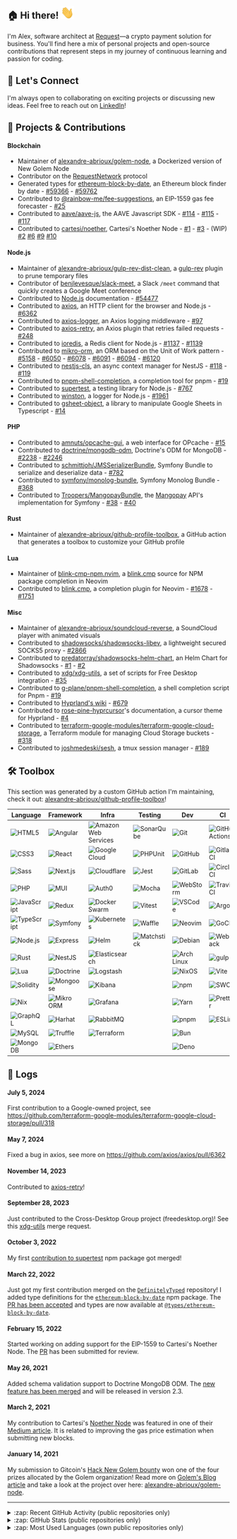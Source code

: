 [linkedin]: https://www.linkedin.com/in/alexandre-abrioux/

## :house: Hi there! <img src="https://raw.githubusercontent.com/alexandre-abrioux/alexandre-abrioux/master/wave.gif" width="30px">

I'm Alex, software architect at [Request](https://www.request.finance/)—a crypto payment solution for business.
You'll find here a mix of personal projects and open-source contributions that represent steps in my journey of continuous learning and passion for coding.

## :handshake: Let's Connect

I'm always open to collaborating on exciting projects or discussing new ideas. Feel free to reach out on [LinkedIn]!

## :rocket: Projects & Contributions

#### Blockchain

- Maintainer of [alexandre-abrioux/golem-node](https://github.com/alexandre-abrioux/golem-node), a Dockerized version of New Golem Node
- Contributor on the [RequestNetwork](https://github.com/RequestNetwork/requestNetwork) protocol
- Generated types for [ethereum-block-by-date](https://github.com/monosux/ethereum-block-by-date), an Ethereum block finder by date - [#59366](https://github.com/DefinitelyTyped/DefinitelyTyped/pull/59366) - [#59762](https://github.com/DefinitelyTyped/DefinitelyTyped/pull/59762)
- Contributed to [@rainbow-me/fee-suggestions](https://github.com/rainbow-me/fee-suggestions), an EIP-1559 gas fee forecaster - [#25](https://github.com/rainbow-me/fee-suggestions/pull/25)
- Contributed to [aave/aave-js](https://github.com/aave/aave-js), the AAVE Javascript SDK - [#114](https://github.com/aave/aave-js/pull/114) - [#115](https://github.com/aave/aave-js/pull/115) - [#117](https://github.com/aave/aave-js/pull/117)
- Contributed to [cartesi/noether](https://github.com/cartesi/noether), Cartesi's Noether Node - [#1](https://github.com/cartesi/noether/pull/1) - [#3](https://github.com/cartesi/noether/pull/3) - (WIP) [#2](https://github.com/cartesi/noether/pull/2) [#6](https://github.com/cartesi/noether/pull/6) [#9](https://github.com/cartesi/noether/pull/9) [#10](https://github.com/cartesi/noether/pull/10)

#### Node.js

- Maintainer of [alexandre-abrioux/gulp-rev-dist-clean](https://github.com/alexandre-abrioux/gulp-rev-dist-clean), a [gulp-rev](https://github.com/sindresorhus/gulp-rev) plugin to prune temporary files
- Contributor of [benjlevesque/slack-meet](https://github.com/benjlevesque/slack-meet), a Slack `/meet` command that quickly creates a Google Meet conference
- Contributed to [Node.js](https://github.com/nodejs/node) documentation - [#54477](https://github.com/nodejs/node/pull/54477)
- Contributed to [axios](https://github.com/axios/axios), an HTTP client for the browser and Node.js - [#6362](https://github.com/axios/axios/pull/6362)
- Contributed to [axios-logger](https://github.com/hg-pyun/axios-logger), an Axios logging middleware - [#97](https://github.com/hg-pyun/axios-logger/pull/97)
- Contributed to [axios-retry](https://github.com/softonic/axios-retry), an Axios plugin that retries failed requests - [#248](https://github.com/softonic/axios-retry/pull/248)
- Contributed to [ioredis](https://github.com/luin/ioredis), a Redis client for Node.js - [#1137](https://github.com/luin/ioredis/pull/1137) - [#1139](https://github.com/luin/ioredis/pull/1139)
- Contributed to [mikro-orm](https://github.com/mikro-orm/mikro-orm), an ORM based on the Unit of Work pattern - [#5158](https://github.com/alexandre-abrioux/mikro-orm-issue-5158) - [#6050](https://github.com/alexandre-abrioux/mikro-orm-issues/tree/iss-6050) - [#6078](https://github.com/alexandre-abrioux/mikro-orm-issues/tree/iss-6078) - [#6091](https://github.com/mikro-orm/mikro-orm/pull/6091) - [#6094](https://github.com/mikro-orm/mikro-orm/pull/6094) - [#6120](https://github.com/mikro-orm/mikro-orm/pull/6120)
- Contributed to [nestjs-cls](https://github.com/Papooch/nestjs-cls), an async context manager for NestJS - [#118](https://github.com/Papooch/nestjs-cls/pull/118) - [#119](https://github.com/Papooch/nestjs-cls/pull/119)
- Contributed to [pnpm-shell-completion](https://github.com/g-plane/pnpm-shell-completion), a completion tool for pnpm - [#19](https://github.com/g-plane/pnpm-shell-completion/pull/19)
- Contributed to [supertest](https://github.com/visionmedia/supertest), a testing library for Node.js - [#767](https://github.com/visionmedia/supertest/pull/767)
- Contributed to [winston](https://github.com/winstonjs/winston), a logger for Node.js - [#1961](https://github.com/winstonjs/winston/pull/1961)
- Contributed to [gsheet-object](https://github.com/benjlevesque/gsheet-object), a library to manipulate Google Sheets in Typescript - [#14](https://github.com/benjlevesque/gsheet-object/pull/14)

#### PHP

- Contributed to [amnuts/opcache-gui](https://github.com/amnuts/opcache-gui), a web interface for OPcache - [#15](https://github.com/amnuts/opcache-gui/pull/15)
- Contributed to [doctrine/mongodb-odm](https://github.com/doctrine/mongodb-odm), Doctrine's ODM for MongoDB - [#2238](https://github.com/doctrine/mongodb-odm/pull/2238) - [#2246](https://github.com/doctrine/mongodb-odm/pull/2246)
- Contributed to [schmittjoh/JMSSerializerBundle](https://github.com/schmittjoh/JMSSerializerBundle), Symfony Bundle to serialize and deserialize data - [#782](https://github.com/schmittjoh/JMSSerializerBundle/pull/782)
- Contributed to [symfony/monolog-bundle](https://github.com/symfony/monolog-bundle), Symfony Monolog Bundle - [#368](https://github.com/symfony/monolog-bundle/pull/368)
- Contributed to [Troopers/MangopayBundle](https://github.com/Troopers/MangopayBundle), the [Mangopay](https://mangopay.com/) API's implementation for Symfony - [#38](https://github.com/Troopers/MangopayBundle/pull/38) - [#40](https://github.com/Troopers/MangopayBundle/pull/40)

#### Rust

- Maintainer of [alexandre-abrioux/github-profile-toolbox](https://github.com/alexandre-abrioux/github-profile-toolbox), a GitHub action that generates a toolbox to customize your GitHub profile

#### Lua

- Maintainer of [blink-cmp-npm.nvim](https://github.com/alexandre-abrioux/blink-cmp-npm.nvim), a [blink.cmp](https://github.com/alexandre-abrioux/blink.cmp) source for NPM package completion in Neovim
- Contributed to [blink.cmp](https://github.com/Saghen/blink.cmp), a completion plugin for Neovim - [#1678](https://github.com/Saghen/blink.cmp/pull/1678) - [#1751](https://github.com/Saghen/blink.cmp/pull/1751)

#### Misc

- Maintainer of [alexandre-abrioux/soundcloud-reverse](https://github.com/alexandre-abrioux/soundcloud-reverse), a SoundCloud player with animated visuals
- Contributed to [shadowsocks/shadowsocks-libev](https://github.com/shadowsocks/shadowsocks-libev), a lightweight secured SOCKS5 proxy - [#2866](https://github.com/shadowsocks/shadowsocks-libev/pull/2866)
- Contributed to [predatorray/shadowsocks-helm-chart](https://github.com/predatorray/shadowsocks-helm-chart), an Helm Chart for Shadowsocks - [#1](https://github.com/predatorray/shadowsocks-helm-chart/pull/1) - [#2](https://github.com/predatorray/shadowsocks-helm-chart/pull/2)
- Contributed to [xdg/xdg-utils](https://gitlab.freedesktop.org/xdg/xdg-utils), a set of scripts for Free Desktop integration - [#35](https://gitlab.freedesktop.org/xdg/xdg-utils/-/merge_requests/35)
- Contributed to [g-plane/pnpm-shell-completion](https://github.com/g-plane/pnpm-shell-completion), a shell completion script for Pnpm - [#19](https://github.com/g-plane/pnpm-shell-completion/pull/19)
- Contributed to [Hyprland's wiki](https://github.com/hyprwm/hyprland-wiki) - [#679](https://github.com/hyprwm/hyprland-wiki/pull/679)
- Contributed to [rose-pine-hyprcursor](https://github.com/ndom91/rose-pine-hyprcursor)'s documentation, a cursor theme for Hyprland - [#4](https://github.com/ndom91/rose-pine-hyprcursor/pull/4)
- Contributed to [terraform-google-modules/terraform-google-cloud-storage](https://github.com/terraform-google-modules/terraform-google-cloud-storage), a Terraform module for managing Cloud Storage buckets - [#318](https://github.com/terraform-google-modules/terraform-google-cloud-storage/pull/318)
- Contributed to [joshmedeski/sesh](https://github.com/joshmedeski/sesh), a tmux session manager - [#189](https://github.com/joshmedeski/sesh/pull/189)

## :hammer_and_wrench: Toolbox

This section was generated by a custom GitHub action I'm maintaining, check it out: [alexandre-abrioux/github-profile-toolbox](https://github.com/alexandre-abrioux/github-profile-toolbox)!

<!-- @formatter:off -->
<!-- prettier-ignore-start -->
<!-- START_SECTION:toolbox -->
<!-- Generated by github-profile-toolbox GitHub action -->
| Language                                                                                                                       | Framework                                                                                                                | Infra                                                                                                                                                   | Testing                                                                                                                     | Dev                                                                                                                           | CI                                                                                                                                        |
| ------------------------------------------------------------------------------------------------------------------------------ | ------------------------------------------------------------------------------------------------------------------------ | ------------------------------------------------------------------------------------------------------------------------------------------------------- | --------------------------------------------------------------------------------------------------------------------------- | ----------------------------------------------------------------------------------------------------------------------------- | ----------------------------------------------------------------------------------------------------------------------------------------- |
| [<img align="left" alt="HTML5" src="https://img.shields.io/badge/-HTML5-E34F26?logoColor=white&logo=html5">](#)                | [<img align="left" alt="Angular" src="https://img.shields.io/badge/-Angular-0F0F11?logoColor=white&logo=angular">](#)    | [<img align="left" alt="Amazon Web Services" src="https://img.shields.io/badge/-Amazon Web Services-232F3E?logoColor=white&logo=amazonwebservices">](#) | [<img align="left" alt="SonarQube" src="https://img.shields.io/badge/-SonarQube-4E9BCD?logoColor=white&logo=sonarqube">](#) | [<img align="left" alt="Git" src="https://img.shields.io/badge/-Git-F05032?logoColor=white&logo=git">](#)                     | [<img align="left" alt="GitHub Actions" src="https://img.shields.io/badge/-GitHub Actions-2088FF?logoColor=white&logo=githubactions">](#) |
| [<img align="left" alt="CSS3" src="https://img.shields.io/badge/-CSS3-1572B6?logoColor=white&logo=css3">](#)                   | [<img align="left" alt="React" src="https://img.shields.io/badge/-React-61DAFB?logoColor=black&logo=react">](#)          | [<img align="left" alt="Google Cloud" src="https://img.shields.io/badge/-Google Cloud-4285F4?logoColor=white&logo=googlecloud">](#)                     | [<img align="left" alt="PHPUnit" src="https://img.shields.io/badge/-PHPUnit-3f98d3?logoColor=white">](#)                    | [<img align="left" alt="GitHub" src="https://img.shields.io/badge/-GitHub-181717?logoColor=white&logo=github">](#)            | [<img align="left" alt="Gitlab CI" src="https://img.shields.io/badge/-Gitlab CI-FC6D26?logoColor=white&logo=gitlab">](#)                  |
| [<img align="left" alt="Sass" src="https://img.shields.io/badge/-Sass-CC6699?logoColor=white&logo=sass">](#)                   | [<img align="left" alt="Next.js" src="https://img.shields.io/badge/-Next.js-000000?logoColor=white&logo=nextdotjs">](#)  | [<img align="left" alt="Cloudflare" src="https://img.shields.io/badge/-Cloudflare-F38020?logoColor=white&logo=cloudflare">](#)                          | [<img align="left" alt="Jest" src="https://img.shields.io/badge/-Jest-C21325?logoColor=white&logo=jest">](#)                | [<img align="left" alt="GitLab" src="https://img.shields.io/badge/-GitLab-FC6D26?logoColor=white&logo=gitlab">](#)            | [<img align="left" alt="CircleCI" src="https://img.shields.io/badge/-CircleCI-343434?logoColor=white&logo=circleci">](#)                  |
| [<img align="left" alt="PHP" src="https://img.shields.io/badge/-PHP-777BB4?logoColor=white&logo=php">](#)                      | [<img align="left" alt="MUI" src="https://img.shields.io/badge/-MUI-007FFF?logoColor=white&logo=mui">](#)                | [<img align="left" alt="Auth0" src="https://img.shields.io/badge/-Auth0-EB5424?logoColor=white&logo=auth0">](#)                                         | [<img align="left" alt="Mocha" src="https://img.shields.io/badge/-Mocha-8D6748?logoColor=white&logo=mocha">](#)             | [<img align="left" alt="WebStorm" src="https://img.shields.io/badge/-WebStorm-000000?logoColor=white&logo=webstorm">](#)      | [<img align="left" alt="Travis CI" src="https://img.shields.io/badge/-Travis CI-3EAAAF?logoColor=white&logo=travisci">](#)                |
| [<img align="left" alt="JavaScript" src="https://img.shields.io/badge/-JavaScript-F7DF1E?logoColor=black&logo=javascript">](#) | [<img align="left" alt="Redux" src="https://img.shields.io/badge/-Redux-764ABC?logoColor=white&logo=redux">](#)          | [<img align="left" alt="Docker Swarm" src="https://img.shields.io/badge/-Docker Swarm-2496ED?logoColor=white&logo=docker">](#)                          | [<img align="left" alt="Vitest" src="https://img.shields.io/badge/-Vitest-6E9F18?logoColor=white&logo=vitest">](#)          | [<img align="left" alt="VSCode" src="https://img.shields.io/badge/-VSCode-007ACC?logoColor=white">](#)                        | [<img align="left" alt="Argo" src="https://img.shields.io/badge/-Argo-EF7B4D?logoColor=white&logo=argo">](#)                              |
| [<img align="left" alt="TypeScript" src="https://img.shields.io/badge/-TypeScript-3178C6?logoColor=white&logo=typescript">](#) | [<img align="left" alt="Symfony" src="https://img.shields.io/badge/-Symfony-000000?logoColor=white&logo=symfony">](#)    | [<img align="left" alt="Kubernetes" src="https://img.shields.io/badge/-Kubernetes-326CE5?logoColor=white&logo=kubernetes">](#)                          | [<img align="left" alt="Waffle" src="https://img.shields.io/badge/-Waffle-ffae50?logoColor=black">](#)                      | [<img align="left" alt="Neovim" src="https://img.shields.io/badge/-Neovim-57A143?logoColor=white&logo=neovim">](#)            | [<img align="left" alt="GoCD" src="https://img.shields.io/badge/-GoCD-94399E?logoColor=white&logo=gocd">](#)                              |
| [<img align="left" alt="Node.js" src="https://img.shields.io/badge/-Node.js-5FA04E?logoColor=white&logo=nodedotjs">](#)        | [<img align="left" alt="Express" src="https://img.shields.io/badge/-Express-000000?logoColor=white&logo=express">](#)    | [<img align="left" alt="Helm" src="https://img.shields.io/badge/-Helm-0F1689?logoColor=white&logo=helm">](#)                                            | [<img align="left" alt="Matchstick" src="https://img.shields.io/badge/-Matchstick-120b41?logoColor=white">](#)              | [<img align="left" alt="Debian" src="https://img.shields.io/badge/-Debian-A81D33?logoColor=white&logo=debian">](#)            | [<img align="left" alt="Webpack" src="https://img.shields.io/badge/-Webpack-8DD6F9?logoColor=black&logo=webpack">](#)                     |
| [<img align="left" alt="Rust" src="https://img.shields.io/badge/-Rust-000000?logoColor=white&logo=rust">](#)                   | [<img align="left" alt="NestJS" src="https://img.shields.io/badge/-NestJS-E0234E?logoColor=white&logo=nestjs">](#)       | [<img align="left" alt="Elasticsearch" src="https://img.shields.io/badge/-Elasticsearch-005571?logoColor=white&logo=elasticsearch">](#)                 |                                                                                                                             | [<img align="left" alt="Arch Linux" src="https://img.shields.io/badge/-Arch Linux-1793D1?logoColor=white&logo=archlinux">](#) | [<img align="left" alt="gulp" src="https://img.shields.io/badge/-gulp-CF4647?logoColor=white&logo=gulp">](#)                              |
| [<img align="left" alt="Lua" src="https://img.shields.io/badge/-Lua-2C2D72?logoColor=white&logo=lua">](#)                      | [<img align="left" alt="Doctrine" src="https://img.shields.io/badge/-Doctrine-f4672f?logoColor=white">](#)               | [<img align="left" alt="Logstash" src="https://img.shields.io/badge/-Logstash-005571?logoColor=white&logo=logstash">](#)                                |                                                                                                                             | [<img align="left" alt="NixOS" src="https://img.shields.io/badge/-NixOS-5277C3?logoColor=white&logo=nixos">](#)               | [<img align="left" alt="Vite" src="https://img.shields.io/badge/-Vite-646CFF?logoColor=white&logo=vite">](#)                              |
| [<img align="left" alt="Solidity" src="https://img.shields.io/badge/-Solidity-363636?logoColor=white&logo=solidity">](#)       | [<img align="left" alt="Mongoose" src="https://img.shields.io/badge/-Mongoose-880000?logoColor=white&logo=mongoose">](#) | [<img align="left" alt="Kibana" src="https://img.shields.io/badge/-Kibana-005571?logoColor=white&logo=kibana">](#)                                      |                                                                                                                             | [<img align="left" alt="npm" src="https://img.shields.io/badge/-npm-CB3837?logoColor=white&logo=npm">](#)                     | [<img align="left" alt="SWC" src="https://img.shields.io/badge/-SWC-F8C457?logoColor=black&logo=swc">](#)                                 |
| [<img align="left" alt="Nix" src="https://img.shields.io/badge/-Nix-5277C3?logoColor=white&logo=nixos">](#)                    | [<img align="left" alt="Mikro ORM" src="https://img.shields.io/badge/-Mikro ORM-0c4346?logoColor=white">](#)             | [<img align="left" alt="Grafana" src="https://img.shields.io/badge/-Grafana-F46800?logoColor=white&logo=grafana">](#)                                   |                                                                                                                             | [<img align="left" alt="Yarn" src="https://img.shields.io/badge/-Yarn-2C8EBB?logoColor=white&logo=yarn">](#)                  | [<img align="left" alt="Prettier" src="https://img.shields.io/badge/-Prettier-F7B93E?logoColor=black&logo=prettier">](#)                  |
| [<img align="left" alt="GraphQL" src="https://img.shields.io/badge/-GraphQL-E10098?logoColor=white&logo=graphql">](#)          | [<img align="left" alt="Harhat" src="https://img.shields.io/badge/-Harhat-fff04d?logoColor=black">](#)                   | [<img align="left" alt="RabbitMQ" src="https://img.shields.io/badge/-RabbitMQ-FF6600?logoColor=white&logo=rabbitmq">](#)                                |                                                                                                                             | [<img align="left" alt="pnpm" src="https://img.shields.io/badge/-pnpm-F69220?logoColor=black&logo=pnpm">](#)                  | [<img align="left" alt="ESLint" src="https://img.shields.io/badge/-ESLint-4B32C3?logoColor=white&logo=eslint">](#)                        |
| [<img align="left" alt="MySQL" src="https://img.shields.io/badge/-MySQL-4479A1?logoColor=white&logo=mysql">](#)                | [<img align="left" alt="Truffle" src="https://img.shields.io/badge/-Truffle-5e464d?logoColor=white">](#)                 | [<img align="left" alt="Terraform" src="https://img.shields.io/badge/-Terraform-844FBA?logoColor=white&logo=terraform">](#)                             |                                                                                                                             | [<img align="left" alt="Bun" src="https://img.shields.io/badge/-Bun-000000?logoColor=white&logo=bun">](#)                     |                                                                                                                                           |
| [<img align="left" alt="MongoDB" src="https://img.shields.io/badge/-MongoDB-47A248?logoColor=white&logo=mongodb">](#)          | [<img align="left" alt="Ethers" src="https://img.shields.io/badge/-Ethers-2535A0?logoColor=white&logo=ethers">](#)       |                                                                                                                                                         |                                                                                                                             | [<img align="left" alt="Deno" src="https://img.shields.io/badge/-Deno-70FFAF?logoColor=black&logo=deno">](#)                  |                                                                                                                                           |
<!-- STOP_SECTION:toolbox -->
<!-- prettier-ignore-end -->
<!-- @formatter:on -->

## :mega: Logs

#### July 5, 2024

First contribution to a Google-owned project, see <https://github.com/terraform-google-modules/terraform-google-cloud-storage/pull/318>

#### May 7, 2024

Fixed a bug in axios, see more on <https://github.com/axios/axios/pull/6362>

#### November 14, 2023

Contributed to [axios-retry](https://github.com/softonic/axios-retry/pull/248)!

#### September 28, 2023

Just contributed to the Cross-Desktop Group project (freedesktop.org)! See this [xdg-utils](https://gitlab.freedesktop.org/xdg/xdg-utils/-/merge_requests/35) merge request.

#### October 3, 2022

My first [contribution to supertest](https://github.com/visionmedia/supertest/pull/767) npm package got merged!

#### March 22, 2022

Just got my first contribution merged on the [`DefinitelyTyped`](https://github.com/DefinitelyTyped/DefinitelyTyped) repository! I added type definitions for the [`ethereum-block-by-date`](https://www.npmjs.com/package/ethereum-block-by-date) npm package. The [PR has been accepted](https://github.com/DefinitelyTyped/DefinitelyTyped/pull/59366) and types are now available at [`@types/ethereum-block-by-date`](https://www.npmjs.com/package/@types/ethereum-block-by-date).

#### February 15, 2022

Started working on adding support for the EIP-1559 to Cartesi's Noether Node. The [PR](https://github.com/cartesi/noether/pull/9) has been submitted for review.

#### May 26, 2021

Added schema validation support to Doctrine MongoDB ODM. The [new feature has been merged](https://github.com/doctrine/mongodb-odm/pull/2238) and will be released in version 2.3.

#### March 2, 2021

My contribution to Cartesi's [Noether Node](https://github.com/cartesi/noether) was featured in one of their [Medium article](https://medium.com/cartesi/presenting-the-release-of-noethers-proof-of-stake-version-1-1-85e6a605689e). It is related to improving the gas price estimation when submitting new blocks.

#### January 14, 2021

My submission to Gitcoin's [Hack New Golem bounty](https://gitcoin.co/issue/golemfactory/hackathons/6/100024411) won one of the four prizes allocated by the Golem organization! Read more on [Golem's Blog article](https://blog.golemproject.net/meet-the-winners-golem-gitcoin-hackathon-2020/) and take a look at the project over here: [alexandre-abrioux/golem-node](https://github.com/alexandre-abrioux/golem-node).

---

<details>

  <summary>:zap: Recent GitHub Activity (public repositories only)</summary>
  
<!--START_SECTION:activity-->
1. 🚀 Published release [v0.3.0](https://github.com/alexandre-abrioux/blink-cmp-npm.nvim/releases/tag/v0.3.0) in [alexandre-abrioux/blink-cmp-npm.nvim](https://github.com/alexandre-abrioux/blink-cmp-npm.nvim)
2. 🎉 Merged PR [#7](https://github.com/alexandre-abrioux/blink-cmp-npm.nvim/pull/7) in [alexandre-abrioux/blink-cmp-npm.nvim](https://github.com/alexandre-abrioux/blink-cmp-npm.nvim)
3. 💪 Opened PR [#7](https://github.com/alexandre-abrioux/blink-cmp-npm.nvim/pull/7) in [alexandre-abrioux/blink-cmp-npm.nvim](https://github.com/alexandre-abrioux/blink-cmp-npm.nvim)
4. 🎉 Merged PR [#6](https://github.com/alexandre-abrioux/blink-cmp-npm.nvim/pull/6) in [alexandre-abrioux/blink-cmp-npm.nvim](https://github.com/alexandre-abrioux/blink-cmp-npm.nvim)
5. 💪 Opened PR [#6](https://github.com/alexandre-abrioux/blink-cmp-npm.nvim/pull/6) in [alexandre-abrioux/blink-cmp-npm.nvim](https://github.com/alexandre-abrioux/blink-cmp-npm.nvim)
<!--END_SECTION:activity-->

</details>

<details>

  <summary>:zap: GitHub Stats (public repositories only)</summary>

[![alexandre-abrioux's GitHub Stats](https://github-readme-stats.vercel.app/api?username=alexandre-abrioux&show_icons=true&show=reviews,discussions_started,discussions_answered,prs_merged,prs_merged_percentage&rank_icon=github&theme=github_dark)](https://github.com/alexandre-abrioux#gh-dark-mode-only)
[![alexandre-abrioux's GitHub Stats](https://github-readme-stats.vercel.app/api?username=alexandre-abrioux&show_icons=true&show=reviews,discussions_started,discussions_answered,prs_merged,prs_merged_percentage&rank_icon=github&theme=default)](https://github.com/alexandre-abrioux#gh-light-mode-only)

</details>

<details>

  <summary>:zap: Most Used Languages (own public repositories only)</summary>

[![alexandre-abrioux's Most Used Languages](https://github-readme-stats.vercel.app/api/top-langs/?username=alexandre-abrioux&layout=compact&theme=github_dark)](https://github.com/alexandre-abrioux#gh-dark-mode-only)
[![alexandre-abrioux's Most Used Languages](https://github-readme-stats.vercel.app/api/top-langs/?username=alexandre-abrioux&layout=compact&theme=default)](https://github.com/alexandre-abrioux#gh-light-mode-only)

</details>
